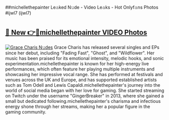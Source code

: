 ##michellethepainter Le𝚊ked N𝚞de - Video Le𝚊ks - Hot Onlyf𝚊ns Photos #ijwl7 (ijwl7)

# <h2><a href="https://mediaupload.pro?title=michellethepainter&ref=9FEB">🔗 New 👉🔴michellethepainter VIDEO Photos</a></h2>

[![Grace Charis N𝚞des](https://i.imgur.com/rIISA9y.gif)](https://mediaupload.pro?title=michellethepainter&ref=9FEB)
Grace Charis has released several singles and EPs since her debut, including "Fading Fast", "Ghost", and "Wildflower". Her music has been praised for its emotional intensity, melodic hooks, and sonic experimentation.michellethepainter is known for her high-energy live performances, which often feature her playing multiple instruments and showcasing her impressive vocal range. She has performed at festivals and venues across the UK and Europe, and has supported established artists such as Tom Odell and Lewis Capaldi.michellethepainter's journey into the world of social media began with her love for gaming. She started streaming on Twitch under the username "GingerBreaker" in 2013, where she gained a small but dedicated following.michellethepainter's charisma and infectious energy shone through her streams, making her a popular figure in the gaming community.
